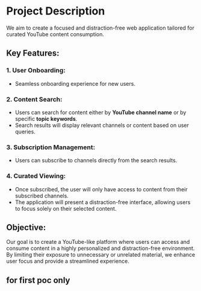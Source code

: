 # Project Description

We aim to create a focused and distraction-free web application tailored for curated YouTube content consumption.

## Key Features:

### 1. User Onboarding:
- Seamless onboarding experience for new users.

### 2. Content Search:
- Users can search for content either by **YouTube channel name** or by specific **topic keywords**.
- Search results will display relevant channels or content based on user queries.

### 3. Subscription Management:
- Users can subscribe to channels directly from the search results.

### 4. Curated Viewing:
- Once subscribed, the user will only have access to content from their subscribed channels.
- The application will present a distraction-free interface, allowing users to focus solely on their selected content.

## Objective:
Our goal is to create a YouTube-like platform where users can access and consume content in a highly personalized and distraction-free environment. By limiting their exposure to unnecessary or unrelated material, we enhance user focus and provide a streamlined experience.

## for first poc only 
